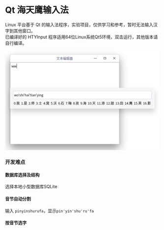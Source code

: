 # Qt 海天鹰输入法
Linux 平台基于 Qt 的输入法程序，实验项目，仅供学习和参考，暂时无法输入汉字到其他窗口。  
已编译好的 HTYInput 程序适用64位Linux系统Qt5环境，双击运行，其他版本请自行编译。  

![alt](preview.png)  

### 开发难点
#### 数据库选择及结构
选择本地小型数据库SQLite
#### 音节自动分割
输入 ````pinyinshurufa````，显示````pin'yin'shu'ru'fa````
#### 按音节选字